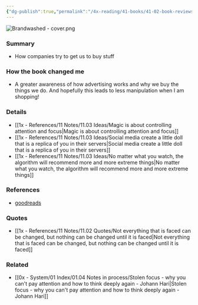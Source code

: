 ```yaml
---
{"dg-publish":true,"permalink":"/4x-reading/41-books/41-02-book-reviews/brandwashed-tricks-companies-use-to-manipulate-our-minds-and-persuade-us-to-buy-martin-lindstrom/","title":"Brandwashed - Tricks Companies Use to Manipulate Our Minds and Persuade Us to Buy - Martin Lindstrom","created":"2025-01-23T17:12:00.597+03:00","updated":"2025-01-26T09:49:43.326+03:00"}
---
```


![Brandwashed - cover.png](/img/user/4x%20-%20Reading/41%20Books/41.03%20Cover%20images/Brandwashed%20-%20cover.png)
### Summary
- How companies try to get us to buy stuff

### How the book changed me
- A greater awareness of how advertising works and why we buy the things we do. And hopefully this leads to less manipulation when I am shopping!

### Details
- [[1x - References/11 Notes/11.03 Ideas/Magic is about controlling attention and focus\|Magic is about controlling attention and focus]]
- [[1x - References/11 Notes/11.03 Ideas/Social media create a little doll that is a replica of you in their servers\|Social media create a little doll that is a replica of you in their servers]]
- [[1x - References/11 Notes/11.03 Ideas/No matter what you watch, the algorithm will recommend more and more extreme things\|No matter what you watch, the algorithm will recommend more and more extreme things]]

### References
- [goodreads](https://www.goodreads.com/book/show/10326084-brandwashed)

### Quotes
- [[1x - References/11 Notes/11.02 Quotes/Not everything that is faced can be changed, but nothing can be changed until it is faced\|Not everything that is faced can be changed, but nothing can be changed until it is faced]]

### Related
- [[0x - System/01 Index/01.04 Notes in process/Stolen focus - why you can't pay attention and how to think deeply again - Johann Hari\|Stolen focus - why you can't pay attention and how to think deeply again - Johann Hari]]
